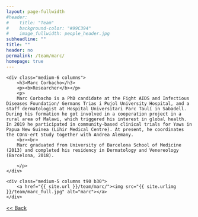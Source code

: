 ```yaml
---
layout: page-fullwidth
#header:
#    title: "Team"
#    background-color: "#99C394"
#    image_fullwidth: people_header.jpg
subheadline: ""
title: ""
header: no
permalink: /team/marc/
homepage: true
---
```


<div class="row t30">

	<div class="medium-6 columns">
		<h3>Marc Corbacho</h3>
		<p><b>Researcher</b></p>
		<p>
		Marc Corbacho is a PhD candidate at the Fight AIDS and Infectious Diseases Foundation/ Germans Trias i Pujol University Hospital, and a staff dermatologist at Hospital Universitari Parc Taulí in Sabadell. During his formation he got involved in a cooperation project in a rural area of Malawi, which triggered his interest in global health. In 2019 he participated in community-based clinical trials for Yaws in Papua New Guinea (Lihir Medical Centre). At present, he coordinates the COnV-ert Study together with Andrea Alemany.
		<br><br>
		Marc graduated from University of Barcelona School of Medicine (2013) and completed his residency in Dermatology and Venereology (Barcelona, 2018).

		</p>
	</div>

	<div class="medium-5 columns t90 b30">
		<a href="{{ site.url }}/team/marc/"><img src="{{ site.urlimg }}/team/marc_full.jpg" alt="marc"></a>
	</div>

</div>


<a class="button left r15 tiny radius" href="{{ site.url }}/team/"> << Back</a>
